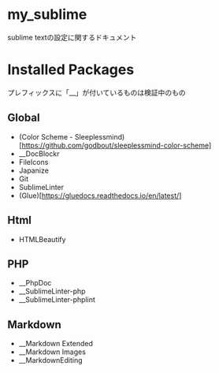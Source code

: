 # my_sublime
sublime textの設定に関するドキュメント

# Installed Packages

プレフィックスに「__」が付いているものは検証中のもの

## Global
* (Color Scheme - Sleeplessmind)[https://github.com/godbout/sleeplessmind-color-scheme]
* __DocBlockr
* FileIcons
* Japanize
* Git
* SublimeLinter
* (Glue)[https://gluedocs.readthedocs.io/en/latest/]

## Html
* HTMLBeautify

## PHP
* __PhpDoc
* __SublimeLinter-php
* __SublimeLinter-phplint

## Markdown
* __Markdown Extended
* __Markdown Images
* __MarkdownEditing
